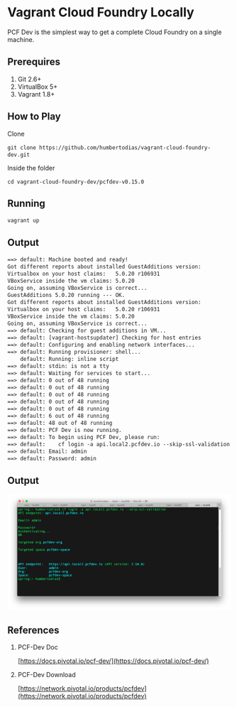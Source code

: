 # Vagrant Cloud Foundry Locally

PCF Dev is the simplest way to get a complete Cloud Foundry on a single machine.


## Prerequires

1. Git 2.6+
2. VirtualBox 5+
3. Vagrant 1.8+

## How to Play

Clone

```
git clone https://github.com/humbertodias/vagrant-cloud-foundry-dev.git
```

Inside the folder

```
cd vagrant-cloud-foundry-dev/pcfdev-v0.15.0
```

## Running

```
vagrant up
```

## Output
```
==> default: Machine booted and ready!
Got different reports about installed GuestAdditions version:
Virtualbox on your host claims:   5.0.20 r106931
VBoxService inside the vm claims: 5.0.20
Going on, assuming VBoxService is correct...
GuestAdditions 5.0.20 running --- OK.
Got different reports about installed GuestAdditions version:
Virtualbox on your host claims:   5.0.20 r106931
VBoxService inside the vm claims: 5.0.20
Going on, assuming VBoxService is correct...
==> default: Checking for guest additions in VM...
==> default: [vagrant-hostsupdater] Checking for host entries
==> default: Configuring and enabling network interfaces...
==> default: Running provisioner: shell...
    default: Running: inline script
==> default: stdin: is not a tty
==> default: Waiting for services to start...
==> default: 0 out of 48 running
==> default: 0 out of 48 running
==> default: 0 out of 48 running
==> default: 0 out of 48 running
==> default: 0 out of 48 running
==> default: 6 out of 48 running
==> default: 48 out of 48 running
==> default: PCF Dev is now running.
==> default: To begin using PCF Dev, please run:
==> default: 	cf login -a api.local2.pcfdev.io --skip-ssl-validation
==> default: Email: admin
==> default: Password: admin
```

## Output

![Preview](doc/cf-login.png)

## References

1. PCF-Dev Doc
	
	[https://docs.pivotal.io/pcf-dev/](https://docs.pivotal.io/pcf-dev/)

2. PCF-Dev Download

	[https://network.pivotal.io/products/pcfdev](https://network.pivotal.io/products/pcfdev)